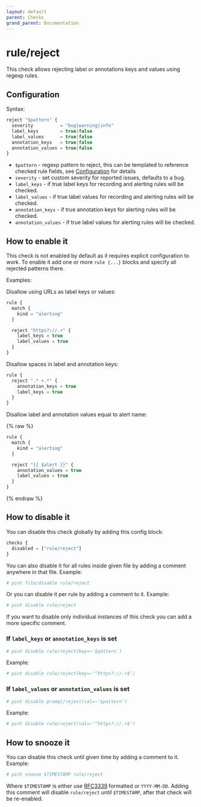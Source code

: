 ```yaml
---
layout: default
parent: Checks
grand_parent: Documentation
---
```


# rule/reject

This check allows rejecting label or annotations keys and values using regexp
rules.

## Configuration

Syntax:

```js
reject "$pattern" {
  severity          = "bug|warning|info"
  label_keys        = true|false
  label_values      = true|false
  annotation_keys   = true|false
  annotation_values = true|false
}
```

- `$pattern` - regexp pattern to reject, this can be templated
  to reference checked rule fields, see [Configuration](../../configuration.md)
  for details
- `severity` - set custom severity for reported issues, defaults to a bug.
- `label_keys` - if true label keys for recording and alerting rules will
  be checked.
- `label_values` - if true label values for recording and alerting rules will
  be checked.
- `annotation_keys` - if true annotation keys for alerting rules will be checked.
- `annotation_values` - if true label values for alerting rules will be checked.

## How to enable it

This check is not enabled by default as it requires explicit configuration
to work.
To enable it add one or more `rule {...}` blocks and specify all rejected patterns
there.

Examples:

Disallow using URLs as label keys or values:

```js
rule {
  match {
    kind = "alerting"
  }

  reject "https?://.+" {
    label_keys = true
    label_values = true
  }
}
```

Disallow spaces in label and annotation keys:

```js
rule {
  reject ".* +.*" {
    annotation_keys = true
    label_keys = true
  }
}
```

Disallow label and annotation values equal to alert name:

{% raw %}

```js
rule {
  match {
    kind = "alerting"
  }

  reject "{{ $alert }}" {
    annotation_values = true
    label_values = true
  }
}
```

{% endraw %}

## How to disable it

You can disable this check globally by adding this config block:

```js
checks {
  disabled = ["rule/reject"]
}
```

You can also disable it for all rules inside given file by adding
a comment anywhere in that file. Example:

```yaml
# pint file/disable rule/reject
```

Or you can disable it per rule by adding a comment to it. Example:

```yaml
# pint disable rule/reject
```

If you want to disable only individual instances of this check
you can add a more specific comment.

### If `label_keys` or `annotation_keys` is set

```yaml
# pint disable rule/reject(key=~'$pattern`)
```

Example:

```yaml
# pint disable rule/reject(key=~'^https?://.+$')
```

### If `label_values` or `annotation_values` is set

```yaml
# pint disable promql/reject(val=~'$pattern')
```

Example:

```yaml
# pint disable rule/reject(val=~'^https?://.+$')
```

## How to snooze it

You can disable this check until given time by adding a comment to it. Example:

```yaml
# pint snooze $TIMESTAMP rule/reject
```

Where `$TIMESTAMP` is either use [RFC3339](https://www.rfc-editor.org/rfc/rfc3339)
formatted  or `YYYY-MM-DD`.
Adding this comment will disable `rule/reject` *until* `$TIMESTAMP`, after that
check will be re-enabled.

